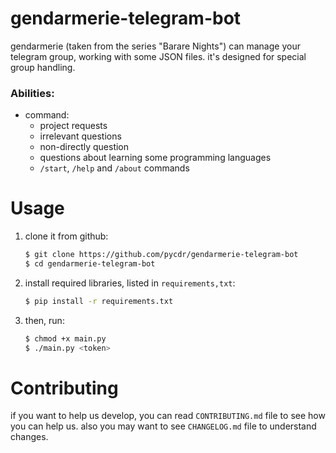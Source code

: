 # gendarmerie-telegram-bot
gendarmerie (taken from the series "Barare Nights") can manage your telegram group, working with some JSON files. it's designed for special group handling.
### Abilities:
+ command:
  + project requests
  + irrelevant questions
  + non-directly question
  + questions about learning some programming languages
  + `/start`, `/help` and `/about` commands
# Usage

1. clone it from github:

   ```bash
   $ git clone https://github.com/pycdr/gendarmerie-telegram-bot
   $ cd gendarmerie-telegram-bot
   ```
   
2. install required libraries, listed in `requirements,txt`:

   ```bash
   $ pip install -r requirements.txt
   ```

3. then, run:

   ```bash
   $ chmod +x main.py
   $ ./main.py <token>
   ```

# Contributing

if you want to help us develop, you can read `CONTRIBUTING.md` file to see how you can help us. also you may want to see `CHANGELOG.md` file to understand changes.



